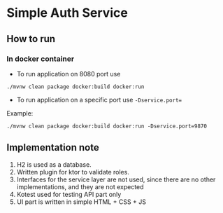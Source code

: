 # Simple Auth Service

## How to run
### In docker container

- To run application on 8080 port use
```
./mvnw clean package docker:build docker:run
```
- To run application on a specific port use
  ```-Dservice.port=```

Example: 
```
./mvnw clean package docker:build docker:run -Dservice.port=9870
```

## Implementation note

1. H2 is used as a database.
2. Written plugin for ktor to validate roles.
3. Interfaces for the service layer are not used, since there are no other implementations, and they are not expected
4. Kotest used for testing API part only
5. UI part is written in simple HTML + CSS + JS